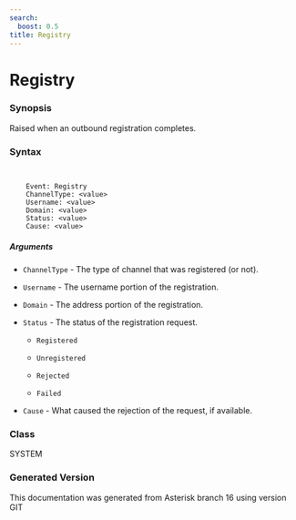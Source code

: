 ```yaml
---
search:
  boost: 0.5
title: Registry
---
```


# Registry

### Synopsis

Raised when an outbound registration completes.

### Syntax


```


    Event: Registry
    ChannelType: <value>
    Username: <value>
    Domain: <value>
    Status: <value>
    Cause: <value>

```
##### Arguments


* `ChannelType` - The type of channel that was registered (or not).<br>

* `Username` - The username portion of the registration.<br>

* `Domain` - The address portion of the registration.<br>

* `Status` - The status of the registration request.<br>

    * `Registered`

    * `Unregistered`

    * `Rejected`

    * `Failed`

* `Cause` - What caused the rejection of the request, if available.<br>

### Class

SYSTEM

### Generated Version

This documentation was generated from Asterisk branch 16 using version GIT 